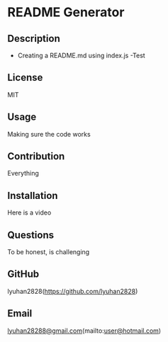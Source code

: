 # README Generator

    
## Description
- Creating a README.md using index.js -Test
       
## License
MIT 

## Usage
Making sure the code works

## Contribution
Everything

## Installation
Here is a video

## Questions
To be honest, is challenging

## GitHub
lyuhan2828(https://github.com/lyuhan2828)

## Email
lyuhan28288@gmail.com(mailto:user@hotmail.com) 

       